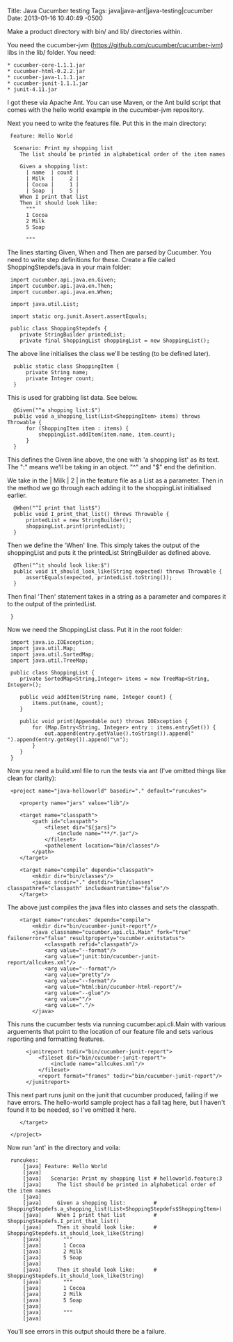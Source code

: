 Title: Java Cucumber testing
Tags: java|java-ant|java-testing|cucumber
Date: 2013-01-16 10:40:49 -0500 

Make a product directory with bin/ and lib/ directories within.

You need the cucumber-jvm (https://github.com/cucumber/cucumber-jvm) libs in the lib/ folder. You need:

    * cucumber-core-1.1.1.jar  
    * cucumber-html-0.2.2.jar  
    * cucumber-java-1.1.1.jar  
    * cucumber-junit-1.1.1.jar  
    * junit-4.11.jar

I got these via Apache Ant. You can use Maven, or the Ant build script that comes with the hello world example in the cucumber-jvm repository.

Next you need to write the features file. Put this in the main directory:

     Feature: Hello World
     
      Scenario: Print my shopping list
        The list should be printed in alphabetical order of the item names
     
        Given a shopping list:
          | name  | count |
          | Milk  |     2 |
          | Cocoa |     1 |
          | Soap  |     5 |
        When I print that list
        Then it should look like:
          """
          1 Cocoa
          2 Milk
          5 Soap
     
          """

The lines starting Given, When and Then are parsed by Cucumber. You need to write step definitions for these. Create a file called ShoppingStepdefs.java in your main folder:

     import cucumber.api.java.en.Given;
     import cucumber.api.java.en.Then;
     import cucumber.api.java.en.When;
     
     import java.util.List;
     
     import static org.junit.Assert.assertEquals;
     
     public class ShoppingStepdefs {
        private StringBuilder printedList; 
        private final ShoppingList shoppingList = new ShoppingList();

The above line initialises the class we'll be testing (to be defined later).

      public static class ShoppingItem {
          private String name;
          private Integer count;
      }

This is used for grabbing list data. See below.

      @Given("^a shopping list:$")
      public void a_shopping_list(List<ShoppingItem> items) throws Throwable {
          for (ShoppingItem item : items) {
              shoppingList.addItem(item.name, item.count);
          }
      }

This defines the Given line above, the one with 'a shopping list' as its text. The ":" means we'll be taking in an object. "^" and "$" end the definition. 

We take in the | Milk  |     2 | in the feature file as a List<ShoppingItem> as a parameter. Then in the method we go through each adding it to the shoppingList initialised earlier.
 
      @When("^I print that list$")
      public void I_print_that_list() throws Throwable {
          printedList = new StringBuilder();
          shoppingList.print(printedList);
      }

Then we define the 'When' line. This simply takes the output of the shoppingList and puts it the printedList StringBuilder as defined above.
 
      @Then("^it should look like:$")
      public void it_should_look_like(String expected) throws Throwable {
          assertEquals(expected, printedList.toString());
      }

Then final 'Then' statement takes in a string as a parameter and compares it to the output of the printedList.
 
     }

Now we need the ShoppingList class. Put it in the root folder:

     import java.io.IOException;
     import java.util.Map;
     import java.util.SortedMap;
     import java.util.TreeMap;
     
     public class ShoppingList {
        private SortedMap<String,Integer> items = new TreeMap<String, Integer>();
     
        public void addItem(String name, Integer count) {
            items.put(name, count);
        }
     
        public void print(Appendable out) throws IOException {
            for (Map.Entry<String, Integer> entry : items.entrySet()) {
                out.append(entry.getValue().toString()).append(" ").append(entry.getKey()).append("\n");
            }
        }
     }

Now you need a build.xml file to run the tests via ant (I've omitted things like clean for clarity):

     <project name="java-helloworld" basedir="." default="runcukes">
     
        <property name="jars" value="lib"/>
     
        <target name="classpath">
            <path id="classpath">
                <fileset dir="${jars}">
                    <include name="**/*.jar"/>
                </fileset>
                <pathelement location="bin/classes"/>
            </path>
        </target>
     
        <target name="compile" depends="classpath">
            <mkdir dir="bin/classes"/>
            <javac srcdir="." destdir="bin/classes" classpathref="classpath" includeantruntime="false"/>
        </target>

The above just compiles the java files into classes and sets the classpath.

        <target name="runcukes" depends="compile">
            <mkdir dir="bin/cucumber-junit-report"/>
            <java classname="cucumber.api.cli.Main" fork="true" failonerror="false" resultproperty="cucumber.exitstatus">
                <classpath refid="classpath"/>
                <arg value="--format"/>
                <arg value="junit:bin/cucumber-junit-report/allcukes.xml"/>
                <arg value="--format"/>
                <arg value="pretty"/>
                <arg value="--format"/>
                <arg value="html:bin/cucumber-html-report"/>
                <arg value="--glue"/>
                <arg value=""/>
                <arg value="."/>
            </java>

This runs the cucumber tests via running cucumber.api.cli.Main with various arguements that point to the location of our feature file and sets various reporting and formatting features.

          <junitreport todir="bin/cucumber-junit-report">
              <fileset dir="bin/cucumber-junit-report">
                  <include name="allcukes.xml"/>
              </fileset>
              <report format="frames" todir="bin/cucumber-junit-report"/>
          </junitreport>

This next part runs junit on the junit that cucumber produced, failing if we have errors. The hello-world sample project has a fail tag here, but I haven't found it to be needed, so I've omitted it here.

        </target>
     
     </project>

Now run 'ant' in the directory and voila:

     runcukes:
         [java] Feature: Hello World
         [java] 
         [java]   Scenario: Print my shopping list # helloworld.feature:3
         [java]     The list should be printed in alphabetical order of the item names
         [java] 
         [java]     Given a shopping list:         # ShoppingStepdefs.a_shopping_list(List<ShoppingStepdefs$ShoppingItem>)
         [java]     When I print that list         # ShoppingStepdefs.I_print_that_list()
         [java]     Then it should look like:      # ShoppingStepdefs.it_should_look_like(String)
         [java]       """
         [java]       1 Cocoa
         [java]       2 Milk
         [java]       5 Soap
         [java] 
         [java]     Then it should look like:      # ShoppingStepdefs.it_should_look_like(String)
         [java]       """
         [java]       1 Cocoa
         [java]       2 Milk
         [java]       5 Soap
         [java] 
         [java]       """
         [java] 

You'll see errors in this output should there be a failure.
